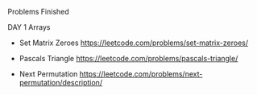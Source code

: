 Problems Finished

DAY 1
Arrays
- Set Matrix Zeroes
<https://leetcode.com/problems/set-matrix-zeroes/>

- Pascals Triangle
<https://leetcode.com/problems/pascals-triangle/>

- Next Permutation
<https://leetcode.com/problems/next-permutation/description/>
